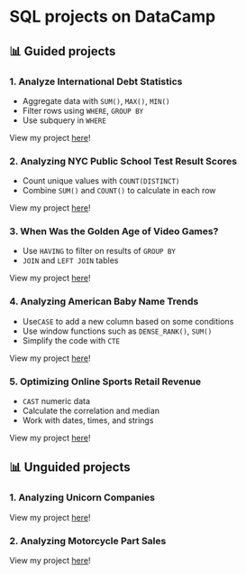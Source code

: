 # SQL projects on DataCamp
## 📊 Guided projects

### 1. Analyze International Debt Statistics
* Aggregate data with ```SUM()```, ```MAX()```, ```MIN()```
* Filter rows using ```WHERE```, ```GROUP BY```
* Use subquery in ```WHERE``` 

View my project [here](https://github.com/qanhnn12/DataCamp-SQL-projects/tree/main/Analyze%20International%20Debt%20Statistics)!

### 2. Analyzing NYC Public School Test Result Scores
* Count unique values with ```COUNT(DISTINCT)``` 
* Combine ```SUM()``` and ```COUNT()``` to calculate in each row


View my project [here](https://github.com/qanhnn12/DataCamp-SQL-projects/tree/main/Analyzing%20NYC%20Public%20School%20Test%20Result%20Scores)!

### 3. When Was the Golden Age of Video Games?
* Use ```HAVING``` to filter on results of ```GROUP BY```
* ```JOIN``` and ```LEFT JOIN``` tables

View my project [here](https://github.com/qanhnn12/DataCamp-SQL-projects/tree/main/When%20Was%20the%20Golden%20Age%20of%20Video%20Games)!

### 4. Analyzing American Baby Name Trends
* Use```CASE``` to add a new column based on some conditions
* Use window functions such as ```DENSE_RANK()```, ```SUM()```
* Simplify the code with ```CTE```

View my project [here](https://github.com/qanhnn12/DataCamp-SQL-projects/tree/main/Analyzing%20American%20Baby%20Name%20Trends)!

### 5. Optimizing Online Sports Retail Revenue
* ```CAST``` numeric data
* Calculate the correlation and median 
* Work with dates, times, and strings

View my project [here](https://github.com/qanhnn12/DataCamp-SQL-projects/tree/main/Optimizing%20Online%20Sports%20Retail%20Revenue)!

## 📊 Unguided projects
### 1. Analyzing Unicorn Companies

View my project [here](https://github.com/qanhnn12/DataCamp-SQL-projects/tree/main/Analyzing%20Unicorn%20Companies)!

### 2. Analyzing Motorcycle Part Sales

View my project [here](https://github.com/qanhnn12/DataCamp-SQL-projects/tree/main/Analyzing%20Motorcycle%20Part%20Sales)!
